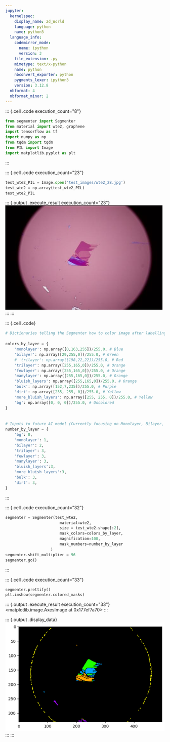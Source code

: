 ```yaml
---
jupyter:
  kernelspec:
    display_name: 2d_World
    language: python
    name: python3
  language_info:
    codemirror_mode:
      name: ipython
      version: 3
    file_extension: .py
    mimetype: text/x-python
    name: python
    nbconvert_exporter: python
    pygments_lexer: ipython3
    version: 3.12.8
  nbformat: 4
  nbformat_minor: 2
---
```


::: {.cell .code execution_count="8"}
``` python
from segmenter import Segmenter
from material import wte2, graphene
import tensorflow as tf
import numpy as np
from tqdm import tqdm
from PIL import Image
import matplotlib.pyplot as plt
```
:::

::: {.cell .code execution_count="23"}
``` python
test_wte2_PIL = Image.open('test_images/wte2_28.jpg')
test_wte2 = np.array(test_wte2_PIL)
test_wte2_PIL
```

::: {.output .execute_result execution_count="23"}
![](vertopal_57756a3b6d594cd5ae404025e2b3c632/6da5e599123665034eeeff5464a4aeb43da9b106.jpg)
:::
:::

::: {.cell .code}
``` python
# Dictionaries telling the Segmenter how to color image after labelling

colors_by_layer = {
    'monolayer': np.array([0,163,255])/255.0, # Blue
    'bilayer': np.array([29,255,0])/255.0, # Green
    # 'trilayer': np.array([198,22,22])/255.0, # Red
    'trilayer': np.array([255,165,0])/255.0, # Orange
    'fewlayer': np.array([255,165,0])/255.0, # Orange
    'manylayer': np.array([255,165,0])/255.0, # Orange
    'bluish_layers': np.array([255,165,0])/255.0, # Orange
    'bulk': np.array([152,7,235])/255.0, # Purple
    'dirt': np.array([255, 255, 0])/255.0, # Yellow
    'more_bluish_layers': np.array([255, 255, 0])/255.0, # Yellow
    'bg': np.array([0, 0, 0])/255.0, # Uncolored
}


# Inputs to future AI model (Currently focusing on Monolayer, Bilayer, and >Bilayer for Segmentation)
number_by_layer = {
    'bg': 0,
    'monolayer': 1,
    'bilayer': 2,
    'trilayer': 3,
    'fewlayer': 3,
    'manylayer': 3,
    'bluish_layers':3,
    'more_bluish_layers':3,
    'bulk': 3,
    'dirt': 3,
}
```
:::

::: {.cell .code execution_count="32"}
``` python
segmenter = Segmenter(test_wte2,
                        material=wte2,
                        size = test_wte2.shape[:2],
                        mask_colors=colors_by_layer,
                        magnification=100,
                        mask_numbers=number_by_layer
                    )
segmenter.shift_multiplier = 96
segmenter.go()
```
:::

::: {.cell .code execution_count="33"}
``` python
segmenter.prettify()
plt.imshow(segmenter.colored_masks)
```

::: {.output .execute_result execution_count="33"}
    <matplotlib.image.AxesImage at 0x177ef7a70>
:::

::: {.output .display_data}
![](vertopal_57756a3b6d594cd5ae404025e2b3c632/4cff6bdd9789f7b10ed2bcf51af89874c8f0311a.png)
:::
:::
